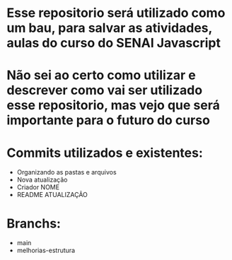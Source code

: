 # Esse repositorio será utilizado como um bau, para salvar as atividades, aulas do curso do SENAI Javascript 
# Não sei ao certo como utilizar e descrever como vai ser utilizado esse repositorio, mas vejo que será importante para o futuro do curso

# Commits utilizados e existentes: 
 - Organizando as pastas e arquivos
 - Nova atualização
 - Criador NOME
 - README ATUALIZAÇÃO

# Branchs:
  - main
  - melhorias-estrutura